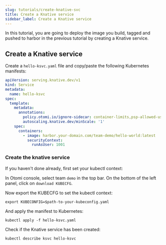 ```yaml
---
slug: tutorials/create-knative-svc
title: Create a Knative service
sidebar_label: Create a Knative service
---
```


In this tutorial, you are going to deploy the image you build, tagged and pushed to harbor in the previous tutorial by creating a Knative service.

## Create a Knative service

Create a `hello-ksvc.yaml` file and copy/paste the following Kubernetes manifests:

```yaml
apiVersion: serving.knative.dev/v1
kind: Service
metadata:
  name: hello-ksvc
spec:
  template:
    metadata:
      annotations:
        policy.otomi.io/ignore-sidecar: container-limits,psp-allowed-users
        autoscaling.knative.dev/minScale: '1'
    spec:
      containers:
        - image: harbor.your-domain.com/team-demo/hello-world:latest
          securityContext:
            runAsUser: 1001
```

### Create the knative service

If you haven't done already, first set your kubectl context:

In Otomi console, select team `demo` in the top bar. On the bottom of the left panel, click on `download KUBECFG`.

Now export the KUBECFG to set the kubectl context:

```
export KUBECONFIG=$path-to-your-kubeconfig.yaml
```

And apply the manifest to Kubernetes:

```
kubectl apply -f hello-ksvc.yaml
```

Check if the Knative service has been created:

```
kubectl describe ksvc hello-ksvc
```